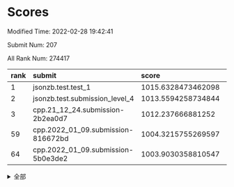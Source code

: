 # Scores

Modified Time: 2022-02-28 19:42:41

Submit Num: 207

All Rank Num: 274417

| rank |               submit               |       score        |       sigma        | pk_num |
| :--- | :--------------------------------- | :----------------- | :----------------- | :----- |
| 1    | jsonzb.test.test_1                 | 1015.6328473462098 | 0.8401543592781003 | 5303   |
| 2    | jsonzb.test.submission_level_4     | 1013.5594258734844 | 0.8148170611935494 | 5307   |
| 3    | cpp.21_12_24.submission-2b2ea0d7   | 1012.237666881252  | 0.7855858280932048 | 5302   |
| 59   | cpp.2022_01_09.submission-816672bd | 1004.3215755269597 | 0.7216847244607927 | 5302   |
| 64   | cpp.2022_01_09.submission-5b0e3de2 | 1003.9030358810547 | 0.729406543397841  | 5301   |


<details>
<summary>全部</summary>

| rank |                 submit                 |       score        |       sigma        | pk_num |
| :--- | :------------------------------------- | :----------------- | :----------------- | :----- |
| 1    | jsonzb.test.test_1                     | 1015.6328473462098 | 0.8401543592781003 | 5303   |
| 2    | jsonzb.test.submission_level_4         | 1013.5594258734844 | 0.8148170611935494 | 5307   |
| 3    | cpp.21_12_24.submission-2b2ea0d7       | 1012.237666881252  | 0.7855858280932048 | 5302   |
| 4    | gobigger.level_3.submission_level_3_5  | 1012.1167559913199 | 0.8081373169350904 | 5302   |
| 5    | gobigger.level_3.submission_level_3_3  | 1011.8559797211253 | 0.7713016629961571 | 5305   |
| 6    | gobigger.level_3.submission_level_3_19 | 1011.6875628293203 | 0.7575804783043699 | 5303   |
| 7    | gobigger.level_3.submission_level_3_11 | 1011.4281966255083 | 0.7760762003377618 | 5302   |
| 8    | gobigger.level_3.submission_level_3_24 | 1011.3507157387021 | 0.7506542974534491 | 5303   |
| 9    | gobigger.level_3.submission_level_3_42 | 1011.2662918839342 | 0.7646891391900832 | 5309   |
| 10   | gobigger.level_3.submission_level_3_40 | 1011.2614308996182 | 0.7704619930885204 | 5300   |
| 11   | gobigger.level_3.submission_level_3_33 | 1011.1253193823032 | 0.7778778811413208 | 5304   |
| 12   | gobigger.level_3.submission_level_3_29 | 1011.1248843485536 | 0.7590627705470233 | 5298   |
| 13   | gobigger.level_3.submission_level_3_37 | 1011.093276557244  | 0.7826817757295141 | 5302   |
| 14   | gobigger.level_3.submission_level_3_23 | 1010.8054074548293 | 0.7538899862787499 | 5302   |
| 15   | gobigger.level_3.submission_level_3_25 | 1010.7886380247134 | 0.7598695491924667 | 5299   |
| 16   | gobigger.level_3.submission_level_3_22 | 1010.7047025433573 | 0.7740357858368233 | 5302   |
| 17   | gobigger.level_3.submission_level_3_20 | 1010.6640634781105 | 0.7808418377268337 | 5305   |
| 18   | gobigger.level_3.submission_level_3_44 | 1010.611743848867  | 0.760329799356043  | 5299   |
| 19   | gobigger.level_3.submission_level_3_38 | 1010.5659276354952 | 0.7459065564742688 | 5307   |
| 20   | gobigger.level_3.submission_level_3_18 | 1010.537229496187  | 0.762899184947851  | 5300   |
| 21   | gobigger.level_3.submission_level_3_12 | 1010.5016078246578 | 0.765241630184028  | 5305   |
| 22   | gobigger.level_3.submission_level_3_34 | 1010.429754191122  | 0.7567266136110401 | 5304   |
| 23   | gobigger.level_3.submission_level_3_43 | 1010.3842004130928 | 0.766548647075196  | 5305   |
| 24   | gobigger.level_3.submission_level_3_35 | 1010.3113762104381 | 0.7595366989760749 | 5305   |
| 25   | gobigger.level_3.submission_level_3_16 | 1010.2797256138579 | 0.7562162874598475 | 5305   |
| 26   | gobigger.level_3.submission_level_3_28 | 1010.260409639438  | 0.7474100353923253 | 5301   |
| 27   | gobigger.level_3.submission_level_3_15 | 1010.2262457309101 | 0.7692650550823185 | 5304   |
| 28   | gobigger.level_3.submission_level_3_48 | 1010.2200610209256 | 0.7756313544275423 | 5303   |
| 29   | gobigger.level_3.submission_level_3_36 | 1010.2131038880053 | 0.7697159954147474 | 5306   |
| 30   | gobigger.level_3.submission_level_3_49 | 1010.1864328574318 | 0.7632973927372005 | 5303   |
| 31   | gobigger.level_3.submission_level_3_4  | 1010.1677107901618 | 0.7423835054035666 | 5305   |
| 32   | gobigger.level_3.submission_level_3_0  | 1010.0969238388549 | 0.7537184339616391 | 5300   |
| 33   | gobigger.level_3.submission_level_3_8  | 1010.0843265865204 | 0.796349900901683  | 5302   |
| 34   | gobigger.level_3.submission_level_3_39 | 1010.0212707948338 | 0.766373148699831  | 5305   |
| 35   | gobigger.level_3.submission_level_3_45 | 1010.0058841815992 | 0.7566404307852045 | 5296   |
| 36   | gobigger.level_3.submission_level_3_17 | 1009.9720859936609 | 0.7567130567793646 | 5303   |
| 37   | gobigger.level_3.submission_level_3_41 | 1009.9602796064817 | 0.7485454700117735 | 5305   |
| 38   | gobigger.level_3.submission_level_3_2  | 1009.9601974137229 | 0.7667992358040677 | 5308   |
| 39   | gobigger.level_3.submission_level_3_30 | 1009.9406761020526 | 0.7717093365373732 | 5301   |
| 40   | gobigger.level_3.submission_level_3_1  | 1009.9346927893358 | 0.8047058930796682 | 5307   |
| 41   | gobigger.level_3.submission_level_3_14 | 1009.9298279457365 | 0.7650759251258273 | 5304   |
| 42   | gobigger.level_3.submission_level_3_47 | 1009.8831899189821 | 0.7530238240899632 | 5303   |
| 43   | gobigger.level_3.submission_level_3_10 | 1009.8377115575455 | 0.7137227034664041 | 5301   |
| 44   | gobigger.level_3.submission_level_3_32 | 1009.4449646168164 | 0.7634723536808649 | 5303   |
| 45   | gobigger.level_3.submission_level_3_26 | 1009.4055189316584 | 0.7515174382884919 | 5302   |
| 46   | gobigger.level_3.submission_level_3_46 | 1009.395372688543  | 0.7524267654663652 | 5303   |
| 47   | gobigger.level_3.submission_level_3_27 | 1009.283778526089  | 0.7457032359488662 | 5302   |
| 48   | gobigger.level_3.submission_level_3_31 | 1009.2751731459692 | 0.7475190876764432 | 5301   |
| 49   | gobigger.level_3.submission_level_3_6  | 1009.1604078711506 | 0.7308089620299879 | 5301   |
| 50   | gobigger.level_3.submission_level_3_13 | 1008.7871607322107 | 0.7390937311311601 | 5303   |
| 51   | gobigger.level_3.submission_level_3_21 | 1008.751749868299  | 0.7343020415567328 | 5300   |
| 52   | gobigger.level_3.submission_level_3_9  | 1008.6497179434788 | 0.7465676374296751 | 5300   |
| 53   | gobigger.level_3.submission_level_3_7  | 1007.8400609037622 | 0.7312716764875253 | 5301   |
| 54   | gobigger.level_1.submission_level_1_36 | 1005.5768003719079 | 0.7384150157957597 | 5302   |
| 55   | gobigger.level_1.submission_level_1_39 | 1004.9935395963741 | 0.713855757436548  | 5299   |
| 56   | gobigger.level_1.submission_level_1_25 | 1004.6152655946396 | 0.7168761843745046 | 5304   |
| 57   | gobigger.level_1.submission_level_1_49 | 1004.5543467333731 | 0.7183548408565607 | 5303   |
| 58   | gobigger.level_1.submission_level_1_6  | 1004.4435968941804 | 0.7243066139257028 | 5304   |
| 59   | cpp.2022_01_09.submission-816672bd     | 1004.3215755269597 | 0.7216847244607927 | 5302   |
| 60   | gobigger.level_1.submission_level_1_5  | 1004.2698326057928 | 0.72412819818094   | 5308   |
| 61   | gobigger.level_1.submission_level_1_35 | 1004.2618848203847 | 0.722645525250994  | 5300   |
| 62   | gobigger.level_1.submission_level_1_47 | 1004.2565696652372 | 0.714204177464263  | 5306   |
| 63   | gobigger.level_1.submission_level_1_23 | 1004.109417830377  | 0.7229889461468887 | 5304   |
| 64   | cpp.2022_01_09.submission-5b0e3de2     | 1003.9030358810547 | 0.729406543397841  | 5301   |
| 65   | gobigger.level_1.submission_level_1_14 | 1003.9021870547487 | 0.7186925680774798 | 5302   |
| 66   | gobigger.level_1.submission_level_1_29 | 1003.8966432915574 | 0.7162287456987957 | 5301   |
| 67   | gobigger.level_1.submission_level_1_32 | 1003.8665106236688 | 0.7290181424317953 | 5301   |
| 68   | gobigger.level_1.submission_level_1_12 | 1003.8634393883419 | 0.7159004408145008 | 5303   |
| 69   | gobigger.level_1.submission_level_1_43 | 1003.8574631676507 | 0.721485725633333  | 5302   |
| 70   | gobigger.level_1.submission_level_1_8  | 1003.7627577002206 | 0.7128896429372861 | 5303   |
| 71   | gobigger.level_1.submission_level_1_31 | 1003.740067437217  | 0.7246809415857971 | 5301   |
| 72   | gobigger.level_1.submission_level_1_33 | 1003.7217216406883 | 0.7136032059317037 | 5305   |
| 73   | gobigger.level_1.submission_level_1_27 | 1003.6949118006245 | 0.7185273433800151 | 5296   |
| 74   | gobigger.level_1.submission_level_1_11 | 1003.644997077004  | 0.7149524507124645 | 5306   |
| 75   | gobigger.level_1.submission_level_1_4  | 1003.6309108442192 | 0.7125003697641047 | 5303   |
| 76   | gobigger.level_1.submission_level_1_46 | 1003.5889099242395 | 0.7224083440627975 | 5303   |
| 77   | gobigger.level_1.submission_level_1_22 | 1003.512774499723  | 0.7152673535778894 | 5305   |
| 78   | gobigger.level_1.submission_level_1_1  | 1003.509851944465  | 0.7131948403011246 | 5305   |
| 79   | gobigger.level_1.submission_level_1_2  | 1003.4994159296833 | 0.7279787893689785 | 5302   |
| 80   | gobigger.level_1.submission_level_1_44 | 1003.47862788374   | 0.7289445904121019 | 5300   |
| 81   | gobigger.level_1.submission_level_1_7  | 1003.4703585637945 | 0.718939818667515  | 5302   |
| 82   | gobigger.level_1.submission_level_1_45 | 1003.409063565475  | 0.7300442744663167 | 5306   |
| 83   | gobigger.level_1.submission_level_1_21 | 1003.3646480761712 | 0.7188139567531356 | 5311   |
| 84   | gobigger.level_1.submission_level_1_19 | 1003.2062807276629 | 0.7251557939564768 | 5301   |
| 85   | gobigger.level_1.submission_level_1_17 | 1003.178423471721  | 0.7206679437169551 | 5307   |
| 86   | gobigger.level_1.submission_level_1_26 | 1003.1531605586116 | 0.7271155326643882 | 5306   |
| 87   | gobigger.level_1.submission_level_1_13 | 1003.0921633351593 | 0.7233075593426987 | 5306   |
| 88   | gobigger.level_1.submission_level_1_3  | 1003.0665091407045 | 0.7158203700418619 | 5302   |
| 89   | gobigger.level_1.submission_level_1_0  | 1003.0272346242199 | 0.7127851877112993 | 5300   |
| 90   | gobigger.level_1.submission_level_1_34 | 1002.9611287844855 | 0.7187764304833363 | 5301   |
| 91   | gobigger.level_1.submission_level_1_10 | 1002.9244838097178 | 0.7226886913671193 | 5301   |
| 92   | gobigger.level_1.submission_level_1_28 | 1002.9002838186937 | 0.7189441231085953 | 5301   |
| 93   | gobigger.level_1.submission_level_1_9  | 1002.7861836993803 | 0.7242296732923552 | 5305   |
| 94   | gobigger.level_1.submission_level_1_18 | 1002.7153916159248 | 0.7086945592436786 | 5305   |
| 95   | gobigger.level_1.submission_level_1_30 | 1002.6884600982652 | 0.7136707294961792 | 5299   |
| 96   | gobigger.level_1.submission_level_1_38 | 1002.6462950993567 | 0.712445818952899  | 5307   |
| 97   | gobigger.level_1.submission_level_1_48 | 1002.5871110670643 | 0.7095553092038476 | 5301   |
| 98   | gobigger.level_1.submission_level_1_20 | 1002.5753892674692 | 0.7147845403235177 | 5301   |
| 99   | gobigger.level_1.submission_level_1_40 | 1002.4143996578522 | 0.7210053489250404 | 5300   |
| 100  | gobigger.level_1.submission_level_1_42 | 1002.3916160832931 | 0.7290419576474059 | 5302   |
| 101  | gobigger.level_1.submission_level_1_37 | 1002.3753635099332 | 0.729871959330126  | 5301   |
| 102  | gobigger.level_1.submission_level_1_24 | 1002.1923453369357 | 0.7153741668610524 | 5303   |
| 103  | gobigger.level_1.submission_level_1_41 | 1002.1094976521715 | 0.7208293414235947 | 5301   |
| 104  | gobigger.level_1.submission_level_1_15 | 1001.6556518608885 | 0.7186419204617647 | 5301   |
| 105  | gobigger.level_1.submission_level_1_16 | 1001.4934540292907 | 0.709405278018315  | 5302   |
| 106  | gobigger.random.submission_random_45   | 997.4318491751495  | 0.711027777894759  | 5301   |
| 107  | gobigger.random.submission_random_18   | 997.1468585087136  | 0.7028492149568567 | 5301   |
| 108  | gobigger.random.submission_random_42   | 996.9318291839945  | 0.6999107557194774 | 5301   |
| 109  | gobigger.random.submission_random_43   | 996.9096344661971  | 0.7037925946759706 | 5304   |
| 110  | gobigger.random.submission_random_20   | 996.9067152683492  | 0.7146143798619838 | 5304   |
| 111  | gobigger.random.submission_random_49   | 996.8764222010474  | 0.7177466435201245 | 5305   |
| 112  | gobigger.random.submission_random_39   | 996.8263512870909  | 0.7098845623090966 | 5303   |
| 113  | gobigger.random.submission_random_16   | 996.8199469262887  | 0.7098211677139022 | 5298   |
| 114  | gobigger.random.submission_random_31   | 996.8019081088826  | 0.7087707695566483 | 5302   |
| 115  | gobigger.random.submission_random_0    | 996.7212024303074  | 0.7094676763384827 | 5295   |
| 116  | gobigger.random.submission_random_12   | 996.6165632745834  | 0.7257181525726769 | 5303   |
| 117  | gobigger.random.submission_random_40   | 996.5787089228056  | 0.7153344957799442 | 5310   |
| 118  | gobigger.random.submission_random_29   | 996.550714120443   | 0.7335348651134979 | 5304   |
| 119  | gobigger.random.submission_random_24   | 996.5299198198267  | 0.699118961973762  | 5305   |
| 120  | gobigger.random.submission_random_1    | 996.3921194498852  | 0.702494531577384  | 5302   |
| 121  | gobigger.random.submission_random_21   | 996.3655859860461  | 0.7069799049887384 | 5300   |
| 122  | gobigger.random.submission_random_15   | 996.3524013551482  | 0.7116856907521165 | 5303   |
| 123  | gobigger.random.submission_random_2    | 996.3207389020563  | 0.7295299608404063 | 5303   |
| 124  | gobigger.random.submission_random_22   | 996.2793222007338  | 0.7076984122048207 | 5297   |
| 125  | gobigger.random.submission_random_41   | 996.2411439213007  | 0.7147339302258323 | 5304   |
| 126  | gobigger.random.submission_random_36   | 996.2196208820976  | 0.721745899492823  | 5302   |
| 127  | gobigger.random.submission_random_10   | 996.2018795185342  | 0.7096740032718044 | 5305   |
| 128  | gobigger.random.submission_random_4    | 996.1984548744961  | 0.7145883133722711 | 5298   |
| 129  | gobigger.random.submission_random_35   | 996.1975210733443  | 0.719302584254499  | 5302   |
| 130  | gobigger.random.submission_random_5    | 996.1311573183963  | 0.7052646415808452 | 5306   |
| 131  | gobigger.random.submission_random_28   | 996.0723355386408  | 0.7159335194469001 | 5297   |
| 132  | gobigger.random.submission_random_9    | 996.0195922768123  | 0.7038911938968256 | 5305   |
| 133  | gobigger.random.submission_random_33   | 995.9987267403246  | 0.7138989473023293 | 5305   |
| 134  | gobigger.random.submission_random_27   | 995.9914660485412  | 0.7091381892052816 | 5305   |
| 135  | gobigger.random.submission_random_25   | 995.9439212623936  | 0.7149287668129527 | 5301   |
| 136  | gobigger.random.submission_random_8    | 995.9232247587846  | 0.710905346071309  | 5303   |
| 137  | gobigger.random.submission_random_37   | 995.8385774947785  | 0.7088262474299515 | 5303   |
| 138  | gobigger.random.submission_random_48   | 995.8333798349753  | 0.7098852213227165 | 5299   |
| 139  | gobigger.random.submission_random_38   | 995.6914454186482  | 0.7126579969203182 | 5299   |
| 140  | gobigger.random.submission_random_32   | 995.6733455318746  | 0.7187597379657256 | 5303   |
| 141  | gobigger.random.submission_random_3    | 995.6145600127298  | 0.711964952276791  | 5300   |
| 142  | gobigger.random.submission_random_7    | 995.488528349358   | 0.7061253376052236 | 5305   |
| 143  | gobigger.random.submission_random_44   | 995.4607399111561  | 0.7113497076687504 | 5304   |
| 144  | gobigger.random.submission_random_19   | 995.3942731827581  | 0.7101654722543917 | 5305   |
| 145  | gobigger.random.submission_random_34   | 995.3444693157687  | 0.7058013668018466 | 5300   |
| 146  | gobigger.random.submission_random_14   | 995.2605866157684  | 0.7045857033598026 | 5307   |
| 147  | gobigger.random.submission_random_30   | 995.1830050409787  | 0.7300149494117479 | 5303   |
| 148  | gobigger.random.submission_random_17   | 995.146037228585   | 0.7242933637128243 | 5306   |
| 149  | gobigger.random.submission_random_13   | 995.1264074460978  | 0.7159520485540057 | 5307   |
| 150  | gobigger.random.submission_random_46   | 995.0163378135903  | 0.7173680674841685 | 5301   |
| 151  | gobigger.random.submission_random_11   | 994.9584464639148  | 0.7105171899609678 | 5299   |
| 152  | gobigger.random.submission_random_6    | 994.8787530067925  | 0.7208474421282346 | 5301   |
| 153  | gobigger.random.submission_random_23   | 994.7328623304148  | 0.7001454670224826 | 5301   |
| 154  | gobigger.random.submission_random_26   | 994.6660876185477  | 0.7234771125991823 | 5300   |
| 155  | gobigger.random.submission_random_47   | 994.3703430905796  | 0.7118893924838566 | 5305   |
| 156  | gobigger.level_2.submission_level_2_41 | 993.8504670092566  | 0.7361600830766752 | 5305   |
| 157  | gobigger.level_2.submission_level_2_27 | 993.5705150451497  | 0.7335511890192226 | 5301   |
| 158  | gobigger.level_2.submission_level_2_21 | 993.4201028817345  | 0.7266597031581268 | 5304   |
| 159  | gobigger.level_2.submission_level_2_28 | 993.101410867333   | 0.7553634805858831 | 5304   |
| 160  | gobigger.level_2.submission_level_2_46 | 993.0535190559407  | 0.7483738162000007 | 5305   |
| 161  | gobigger.level_2.submission_level_2_37 | 993.0388034759725  | 0.7324806033540022 | 5302   |
| 162  | gobigger.level_2.submission_level_2_18 | 992.9833629728379  | 0.750280414042347  | 5306   |
| 163  | gobigger.level_2.submission_level_2_20 | 992.876583261133   | 0.7426789281891718 | 5306   |
| 164  | gobigger.level_2.submission_level_2_16 | 992.4864698569198  | 0.7380794720475901 | 5302   |
| 165  | gobigger.level_2.submission_level_2_35 | 992.4534960755803  | 0.7516874215943027 | 5304   |
| 166  | gobigger.level_2.submission_level_2_15 | 992.4381395997383  | 0.7393162058275091 | 5302   |
| 167  | gobigger.level_2.submission_level_2_25 | 992.4182847569606  | 0.730426340411572  | 5302   |
| 168  | gobigger.level_2.submission_level_2_22 | 992.3315641370119  | 0.7448993335709277 | 5305   |
| 169  | gobigger.level_2.submission_level_2_48 | 992.2610727342744  | 0.7509063124382384 | 5304   |
| 170  | gobigger.level_2.submission_level_2_40 | 992.23022425417    | 0.7371235687295694 | 5305   |
| 171  | gobigger.level_2.submission_level_2_6  | 992.1464083720589  | 0.743653691705293  | 5305   |
| 172  | gobigger.level_2.submission_level_2_1  | 992.1318865760471  | 0.741738724108901  | 5301   |
| 173  | gobigger.level_2.submission_level_2_47 | 992.0436622747635  | 0.7514739491885408 | 5303   |
| 174  | gobigger.level_2.submission_level_2_11 | 992.0343784612528  | 0.7324390276336016 | 5304   |
| 175  | gobigger.level_2.submission_level_2_43 | 991.9980555867843  | 0.7407974450012665 | 5303   |
| 176  | gobigger.level_2.submission_level_2_34 | 991.8919441821503  | 0.7483698223164784 | 5303   |
| 177  | gobigger.level_2.submission_level_2_30 | 991.8701503515064  | 0.7470001579993598 | 5305   |
| 178  | gobigger.level_2.submission_level_2_2  | 991.8429913752703  | 0.7589838886519198 | 5299   |
| 179  | gobigger.level_2.submission_level_2_19 | 991.8076348612975  | 0.7408243793066218 | 5306   |
| 180  | gobigger.level_2.submission_level_2_31 | 991.8071551146198  | 0.7570834722502701 | 5302   |
| 181  | gobigger.level_2.submission_level_2_10 | 991.6655298760365  | 0.7472328755378101 | 5304   |
| 182  | gobigger.level_2.submission_level_2_38 | 991.6459038073637  | 0.7594207315494041 | 5300   |
| 183  | gobigger.level_2.submission_level_2_12 | 991.6251022946886  | 0.7773296629749906 | 5303   |
| 184  | gobigger.level_2.submission_level_2_5  | 991.5529865320837  | 0.7546865780260661 | 5299   |
| 185  | gobigger.level_2.submission_level_2_23 | 991.4857454406073  | 0.7564631268980765 | 5303   |
| 186  | gobigger.level_2.submission_level_2_36 | 991.3888487733674  | 0.7532982036944881 | 5300   |
| 187  | gobigger.level_2.submission_level_2_49 | 991.305103992774   | 0.7521845438092452 | 5301   |
| 188  | gobigger.level_2.submission_level_2_33 | 991.2092270899992  | 0.7444265916165406 | 5304   |
| 189  | gobigger.level_2.submission_level_2_32 | 991.1705934016217  | 0.7492968147526446 | 5305   |
| 190  | gobigger.level_2.submission_level_2_42 | 991.1112054503407  | 0.755241318794011  | 5304   |
| 191  | gobigger.level_2.submission_level_2_8  | 991.0561419012971  | 0.7745000524645017 | 5303   |
| 192  | gobigger.level_2.submission_level_2_17 | 990.9308713447258  | 0.749376190852118  | 5306   |
| 193  | gobigger.level_2.submission_level_2_29 | 990.8800077255756  | 0.7732923040571021 | 5303   |
| 194  | gobigger.level_2.submission_level_2_7  | 990.8607841917548  | 0.7467782109567926 | 5301   |
| 195  | gobigger.level_2.submission_level_2_24 | 990.8132777842666  | 0.751883195337871  | 5303   |
| 196  | gobigger.level_2.submission_level_2_14 | 990.8055121844438  | 0.7553073007011285 | 5305   |
| 197  | gobigger.level_2.submission_level_2_3  | 990.8009878581283  | 0.7697773336089612 | 5302   |
| 198  | gobigger.level_2.submission_level_2_44 | 990.7940583476459  | 0.7515806461879799 | 5303   |
| 199  | gobigger.level_2.submission_level_2_0  | 990.6081461148037  | 0.7527545568866865 | 5302   |
| 200  | gobigger.level_2.submission_level_2_39 | 990.2810976516515  | 0.7845515032463254 | 5305   |
| 201  | gobigger.level_2.submission_level_2_4  | 990.1108096146853  | 0.7638567413857541 | 5298   |
| 202  | gobigger.level_2.submission_level_2_26 | 990.0929331897556  | 0.7818671328735927 | 5302   |
| 203  | gobigger.level_2.submission_level_2_45 | 989.9910452769238  | 0.773593655133208  | 5302   |
| 204  | gobigger.level_2.submission_level_2_13 | 989.9859244947709  | 0.7875947194655927 | 5300   |
| 205  | gobigger.level_2.submission_level_2_9  | 989.8397488993746  | 0.7602028855181054 | 5308   |
| 206  | gobigger.none.submission_none_0        | 976.4953239739452  | 1.3880843820747397 | 5298   |
| 207  | gobigger.none.submission_none_1        | 976.3968814514526  | 1.516811471763264  | 5303   |

</details>